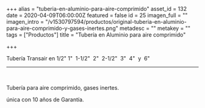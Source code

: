 +++
alias = "tuberia-en-aluminio-para-aire-comprimido"
asset_id = 132
date = 2020-04-09T06:00:00Z
featured = false
id = 25
imagen_full = ""
imagen_intro = "/v1530797594/productos/original-tuberia-en-aluminio-para-aire-comprimido-y-gases-inertes.png"
metadesc = ""
metakey = ""
tags = ["Productos"]
title = "Tubería en Aluminio para aire comprimido"

+++
<p>Tubería Transair en 1/2" 1"  1-1/2"  2"  2-1/2"  3"  4"  y  6" </p>
<hr class="system-pagebreak" />
<p> </p>
<p>Tubería para aire comprimido, gases inertes.</p>
<p>única con 10 años de Garantía.</p>
<p> </p>
<p> </p>
<!--more-->